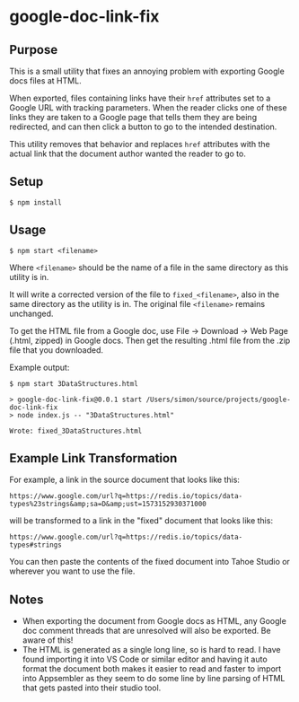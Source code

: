 # google-doc-link-fix

## Purpose

This is a small utility that fixes an annoying problem with exporting Google docs files at HTML.

When exported, files containing links have their `href` attributes set to a Google URL with tracking parameters.  When the reader clicks one of these links they are taken to a Google page that tells them they are being redirected, and can then click a button to go to the intended destination.

This utility removes that behavior and replaces `href` attributes with the actual link that the document author wanted the reader to go to.

## Setup

```
$ npm install
```

## Usage

```
$ npm start <filename>
```

Where `<filename>` should be the name of a file in the same directory as this utility is in.

It will write a corrected version of the file to `fixed_<filename>`, also in the same directory as the utility is in.  The original file `<filename>` remains unchanged.

To get the HTML file from a Google doc, use File -> Download -> Web Page (.html, zipped) in Google docs.  Then get the resulting .html file from the .zip file that you downloaded.

Example output:

```
$ npm start 3DataStructures.html

> google-doc-link-fix@0.0.1 start /Users/simon/source/projects/google-doc-link-fix
> node index.js -- "3DataStructures.html"

Wrote: fixed_3DataStructures.html
```

## Example Link Transformation

For example, a link in the source document that looks like this:

```
https://www.google.com/url?q=https://redis.io/topics/data-types%23strings&amp;sa=D&amp;ust=1573152930371000
```

will be transformed to a link in the "fixed" document that looks like this:

```
https://www.google.com/url?q=https://redis.io/topics/data-types#strings
```

You can then paste the contents of the fixed document into Tahoe Studio or wherever you want to use the file.  

## Notes

* When exporting the document from Google docs as HTML, any Google doc comment threads that are unresolved will also be exported.  Be aware of this!
* The HTML is generated as a single long line, so is hard to read.  I have found importing it into VS Code or similar editor and having it auto format the document both makes it easier to read and faster to import into Appsembler as they seem to do some line by line parsing of HTML that gets pasted into their studio tool.

